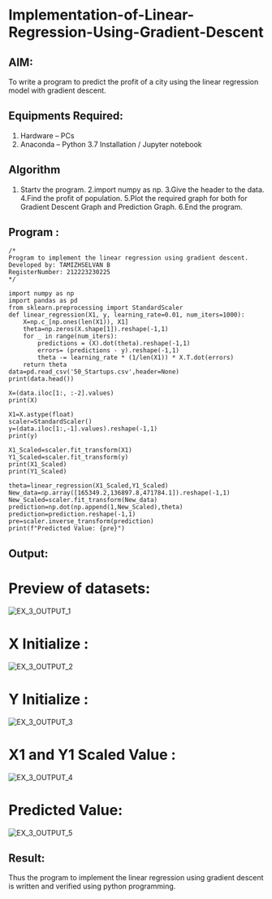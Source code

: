# Implementation-of-Linear-Regression-Using-Gradient-Descent

## AIM:
To write a program to predict the profit of a city using the linear regression model with gradient descent.

## Equipments Required:
1. Hardware – PCs
2. Anaconda – Python 3.7 Installation / Jupyter notebook

## Algorithm
1. Startv the program.
2.import numpy as np.
3.Give the header to the data.
4.Find the profit of population.
5.Plot the required graph for both for Gradient Descent Graph and Prediction Graph.
6.End the program.

## Program :
```
/*
Program to implement the linear regression using gradient descent.
Developed by: TAMIZHSELVAN B
RegisterNumber: 212223230225  
*/
```

```
import numpy as np
import pandas as pd
from sklearn.preprocessing import StandardScaler
def linear_regression(X1, y, learning_rate=0.01, num_iters=1000):
    X=np.c_[np.ones(len(X1)), X1]
    theta=np.zeros(X.shape[1]).reshape(-1,1)
    for _ in range(num_iters):
        predictions = (X).dot(theta).reshape(-1,1)
        errors= (predictions - y).reshape(-1,1)
        theta -= learning_rate * (1/len(X1)) * X.T.dot(errors)
    return theta
data=pd.read_csv('50_Startups.csv',header=None)
print(data.head())

X=(data.iloc[1:, :-2].values)
print(X)

X1=X.astype(float)
scaler=StandardScaler()
y=(data.iloc[1:,-1].values).reshape(-1,1)
print(y)

X1_Scaled=scaler.fit_transform(X1)
Y1_Scaled=scaler.fit_transform(y)
print(X1_Scaled)
print(Y1_Scaled)

theta=linear_regression(X1_Scaled,Y1_Scaled)
New_data=np.array([165349.2,136897.8,471784.1]).reshape(-1,1)
New_Scaled=scaler.fit_transform(New_data)
prediction=np.dot(np.append(1,New_Scaled),theta)
prediction=prediction.reshape(-1,1)
pre=scaler.inverse_transform(prediction)
print(f"Predicted Value: {pre}")
```


## Output:

# Preview of datasets:

![EX_3_OUTPUT_1](https://github.com/user-attachments/assets/d7c60ba1-d1ca-4bd5-8c8f-20a4c8197c04)

# X Initialize : 
![EX_3_OUTPUT_2](https://github.com/user-attachments/assets/c3f0e889-d85f-4c3a-a5be-3dbb40fef4a0)

# Y Initialize : 
![EX_3_OUTPUT_3](https://github.com/user-attachments/assets/b0d56d73-fee0-43de-91b5-3cda26dfbfeb)

# X1 and Y1 Scaled Value :

![EX_3_OUTPUT_4](https://github.com/user-attachments/assets/0ff04bae-1e4f-441f-9831-dd0c0be00c91)

# Predicted Value:

![EX_3_OUTPUT_5](https://github.com/user-attachments/assets/998fb07e-02e4-40fa-9415-6193b990bc8f)


## Result:
Thus the program to implement the linear regression using gradient descent is written and verified using python programming.
